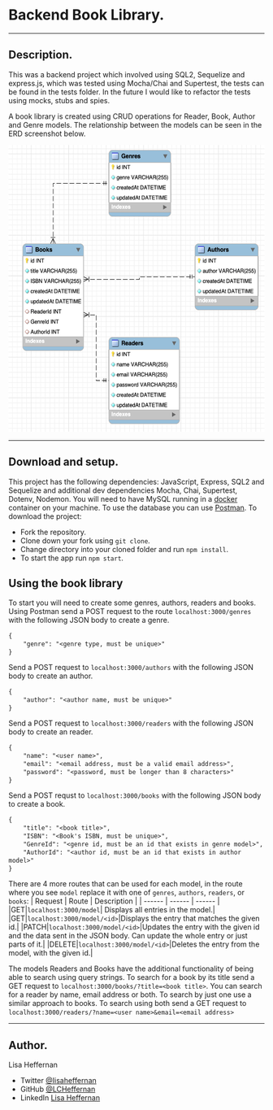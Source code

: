 # Backend Book Library.
___
## Description.
This was a backend project which involved using SQL2, Sequelize and express.js, which was tested using Mocha/Chai and Supertest, the tests can be found in the tests folder. In the future I would like to refactor the tests using mocks, stubs and spies.

A book library is created using CRUD operations for Reader, Book, Author and Genre models. The relationship between the models can be seen in the ERD screenshot below.

<img src="/images/Screenshot_ERD.png" width="547" height="564" alt="ERD - Entity Relationship Diagram" title="ERD - Entity Relationship Diagram"/>

___
## Download and setup.
This project has the following dependencies: JavaScript, Express, SQL2 and Sequelize and additional dev dependencies Mocha, Chai, Supertest, Dotenv, Nodemon.  You will need to have MySQL running in a [docker](https://www.docker.com/?utm_source=google&utm_medium=cpc&utm_campaign=search_emea_brand&utm_term=docker_exact&gclid=CjwKCAjw6raYBhB7EiwABge5Kn0-PeLbzCirw11gOzKbacmNwycp6EqOZcpI3DOh0FQRob7OTECjpxoCmt0QAvD_BwE) container on your machine. To use the database you can use [Postman](https://www.postman.com/).  To download the project:
* Fork the repository.
* Clone down your fork using ```git clone```.
* Change directory into your cloned folder and run ``` npm install ```.
* To start the app run ```npm start```.

## Using the book library
To start you will need to create some genres, authors, readers and books. Using Postman send a POST request to the route ```localhost:3000/genres``` with the following JSON body to create a genre.
```
{
    "genre": "<genre type, must be unique>"
} 
```
Send a POST request to ```localhost:3000/authors``` with the following JSON body to create an author.
```
{
    "author": "<author name, must be unique>"
}
```
Send a POST request to ```localhost:3000/readers``` with the following JSON body to create an reader.
```
{
    "name": "<user name>",
    "email": "<email address, must be a valid email address>",
    "password": "<password, must be longer than 8 characters>" 
}
```
Send a POST requst to ```localhost:3000/books``` with the following JSON body to create a book.
```
{
    "title": "<book title>",
    "ISBN": "<Book's ISBN, must be unique>",
    "GenreId": "<genre id, must be an id that exists in genre model>",
    "AuthorId": "<author id, must be an id that exists in author model>"
}
```
There are 4 more routes that can be used for each model, in the route where you see ```model``` replace it with one of ```genres```, ```authors```, ```readers```, or ```books```:
| Request | Route | Description |
| ------ | ------ | ------ |
|GET|```localhost:3000/model```| Displays all entries in the model.| 
|GET|```localhost:3000/model/<id>```|Displays the entry that matches the given id.|
|PATCH|```localhost:3000/model/<id>```|Updates the entry with the given id and the data sent in the JSON body. Can update the whole entry or just parts of it.|
|DELETE|```localhost:3000/model/<id>```|Deletes the entry from the model, with the given id.|

The models Readers and Books have the additional functionality of being able to search using query strings. To search for a book by its title send a GET request to ```localhost:3000/books/?title=<book title>```.
You can search for a reader by name, email address or both. To search by just one use a similar approach to books. To search using both send a GET request to ```localhost:3000/readers/?name=<user name>&email=<email address>```
___
## Author.
Lisa Heffernan

* Twitter [@Iisaheffernan](https://twitter.com/Iisaheffernan)
* GitHub [@LCHeffernan](https://github.com/LCHeffernan)
* LinkedIn [Lisa Heffernan](https://www.linkedin.com/in/lisa-heffernan-54b61312a)